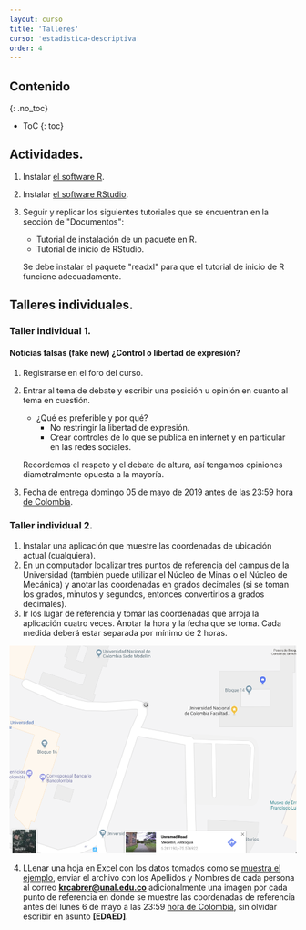 ```yaml
---
layout: curso
title: 'Talleres'
curso: 'estadistica-descriptiva'
order: 4
---
```



## Contenido
{: .no_toc}

* ToC
{: toc}

## Actividades.

1. Instalar [el software R](https://cran.r-project.org/bin/windows/base/).
2. Instalar [el software RStudio](https://www.rstudio.com/products/rstudio/download/).
3. Seguir y replicar los siguientes tutoriales que se encuentran en la sección
   de "Documentos":
   - Tutorial de instalación de un paquete en R.
   - Tutorial de inicio de RStudio.

   Se debe instalar el paquete "readxl" para que el tutorial de inicio de R
   funcione adecuadamente.




## Talleres individuales.

### Taller individual 1.

#### Noticias falsas (fake new) ¿Control o libertad de expresión?

1. Registrarse en el foro del curso.
2. Entrar al tema de debate y escribir una posición
   u opinión en cuanto al tema en cuestión.

   - ¿Qué es preferible y por qué?
     * No restringir la libertad de expresión.
     * Crear controles de lo que se publica en internet y
       en particular en las redes sociales.

   Recordemos el respeto y el debate de altura,
   así tengamos opiniones diametralmente opuesta a
   la mayoría.

3. Fecha de entrega domingo 05 de mayo de 2019 antes
    de las 23:59 [hora de Colombia](http://horalegal.inm.gov.co/).    


### Taller individual 2.

1. Instalar una aplicación que muestre las coordenadas
de ubicación actual (cualquiera).
2. En un computador localizar tres puntos de referencia
del campus de la Universidad (también puede utilizar
  el Núcleo de Minas o el Núcleo de Mecánica)
y anotar las coordenadas en grados decimales (si se toman
  los grados, minutos y segundos, entonces convertirlos
  a grados decimales).
3. Ir los lugar de referencia y tomar las coordenadas que
arroja la aplicación cuatro veces.
Anotar la hora y la fecha que se toma. Cada medida deberá estar
separada por mínimo de 2 horas. 

![](./basesdedatos/punto_referencia1.png)

4. LLenar una hoja en Excel con los datos tomados como se
  [muestra el ejemplo](./basesdedatos/CabreraTorresKennethRoy.xlsx),
  enviar el archivo con los Apellidos y Nombres de cada
  persona al correo **krcabrer@unal.edu.co**  adicionalmente
  una imagen por cada punto de referencia en donde se
  muestre las coordenadas de referencia antes
  del lunes 6 de mayo a las 23:59
  [hora de Colombia](http://horalegal.inm.gov.co/),
  sin olvidar escribir en asunto **[EDAED]**.





<!---

El problema de movilidad en Medellín tiene muchos aspectos a
considerar. Uno de ellos es el tiempo de viaje del lugar de
residencia al lugar de estudio o trabajo.

Para realizar un análisis exploratorio de datos que
tengan que ver con movilidad se realizará una encuesta
a cada estudiante de la asignatura.

Traer para la clase del 16 agosto de 2018 la siguiente información
con el fin de responder a la encuesta que se realizará en clase:

  1. Coordenadas del lugar de residencia u origen del viaje.
     latitud y longitud con
     la aplicación [google maps](https://www.google.com/maps).
  2. Coordenadas del lugar en la Universidad del destino.
     latitud y longitud con
     la aplicación [google maps](https://www.google.com/maps).        
  3. Hora y minutos de salida del lugar de residencia.
  4. Hora y minutos de llegada al destino en la Universidad.

Para las personas que no hayan podido entregar esta información
el día 16 se tomará de nuevo el día 21 de agosto de 2018.s  

### Taller individual 2.

Inscribirse al foro del curso [localizado en la página del curso](https://labscn-unalmed.github.io/estadistica-descriptiva/foro.html),
utilizando en correo institucional.

Se realizará un corte el día 25 de agosto a las 17:00 horas.
Toda inscripción que se haga después de esta fecha límite se tomará
como entrega tarde del taller individual 2.

### Taller individual 3.

1. Reclamar en la oficina 14-214 de acuerdo al grupo a que pertenezca.

   a. **Grupo 1**: Personas que no pueden ir el día 21 de agosto a otra hora
      que no sea la hora de clase.

   b. **Grupo 2**: Personas que pueden ir a otra hora distinta de la hora de clase.

   El **grupo 1** reclama un póster a las 9:15 am en la oficina 14-214
    y el **grupo 2** reclama el póster a las 12:00 meridiano en la misma oficina.

2. De acuerdo a los elementos que se mencionan en los [documentos
   que se muestran en la página](https://labscn-unalmed.github.io/estadistica-descriptiva/documentos.html#guias-para-presentaci%C3%B3n-de-p%C3%B3sters), evalúe el póster entregado,
   considerando los siguientes items:

   a. Forma:
      + Distribución o diagramación del póster..
      + Ortografía.
      + Tipo y tamaño de letra.
      + Uso de colores.
      + Presentación de las gráficas.

   b. Fondo:    
      + Claridad en los integrantes del grupo.
      + Claridad en el objetivo.
      + Redacción clara de los párrafos o frases.
      + Claridad en la metodología utilizada.
      + Claridad en los gráficos presentados.
      + Redacción de las conclusiones.
      + Redacción de las recomendaciones.
      + Mención de la bibliografía y/o cibergrafía.

3. Se elabora un documento en formato ".pdf" que incluya:
     - Portada.
     - Corta introducción a la presentación de pósters
       de carácter científico.
     - Una fotografía del póster analizado.
     - Calificación de 0 a 5 cada uno de los items de forma.
     - Calificación de 0 a 5 cada un de los items de fondo.
     - Y una observación sobre aspectos positivos o
       destacables del póster y sobre los aspectos
       a mejorar.

4.  Fecha de entrega: martes 28 de agosto de 2018
    antes de las 23:59 [hora de Colombia](http://horalegal.inm.gov.co/) enviar
    el archivo ".pdf" a la dirección **krcabrer@unal.edu.co**
    y no olvidar en asunto **[EDAED]**.

## Talleres en grupo.

### Taller en grupo 1.
<!---
1. En grupo de máximo tres personas.
2. La siguiente gráfica es tomada de "El Colombiano",
    del 15 de enero de 2019. Páginas 2 y 3. bajo el título:
    **¿Qué tan segura se siente la gente en Medellín?**.

   ![](seguridad_ciudadana.png)
3. Elaborar una gráfica que mejore la presentación de los datos.
    - Utilizando las gáficas básica del R (*plot()* o *barplot()*, etc.).
    - Utilizando el paquete ggplot2 del R (*ggplot()*).
4. Presentar el informe en formato ".html".
5. Enviar el archivo ".Rmd" correspondiente.
6. Enviar la base de datos construida para la elaboración del gráfico.
7. Fecha de envío: Martes 5 de febrero de 2019, antes de las 23:59 hora de Colombia al correo **krcaber@unal.edu.co** y en asundo no olvidar **[EDAED]**.

### Taller en grupo 2.

#### Objetivo.

Plantear dos preguntas a una base de datos y mostrar un posible
resultado gráfico o de tabla para cada pregunta propuesta.

#### Fecha de entrega.

Martes, 5 de febrero de 2019 en horas de clase.





## Contenido
{: .no_toc}

* ToC
{: toc}



## Talleres individuales

### Taller individual 1

 - Entrar al foro y realizar la primera actividad descrita en el mismo.

 - Recuerde utilizar el correo de la universidad para entrar al foro.

 - Cualquier dificultad para entrar al foro,
   por favor enviar el comentario al correo **krcabrer@unal.edu.co**
   y no olvidar escribir
   en asunto la sigla (incluido los corchetes) **[EDAED]**.

### Taller individual 2

  - Contestar la [encuesta realizada](./basesdedatos/preguntas.jpg)
   el primer día de clase.

### Taller individual 3
   - Llevar a clase en un papel el perímetro en metros hasta
     precisión de centímetros de la Universidad
      Nacional de Colombia, Núcleo el Volador.    

### Taller individual 4
   - Estimar los valores dada la figura entregada en clase
     sobre el número de establecimientos de diferentes
     compañías de farmacia en el país.      


## Talleres en grupo.

### Taller en grupo 1.

#### Objetivo:

 - Redactar cuatro preguntas a la base de datos contraloría de Antioquia
   que se respondan ya sea con una tabla o un gráfica o
   ambas y mostrar un esquema del resultado esperado pensando en
   mostrar los resultados a la opinón pública sobre el desempeño
   de las contrataciones del departamento de Antioquia.

#### Documentos esperados:

Durante la clase el grupo de máximo cinco personas (sólo los que están presentes)
realizarán la propuestas en un papel y las entregarán al finalizar la clase el
día martes, 27 de febrero de 2018 a las 11:30 am al profesor junto con
la identificación de los integrantes.





## Contenido
{: .no_toc}

* ToC
{: toc}


## Talleres individuales

### Taller individual 1

- Responder la [encuesta](./documentos/Encuesta201702.pdf) del primer día de clase.

### Taller individual 2

- Estimar el promedio de edad de los estudiantes del curso de
  Estadística Descriptiva y Análisis Exploratorio de Datos.
- Proponer un rango de "confianza" para la estimación del promedio de edad.  

## Talleres en grupo

-->
